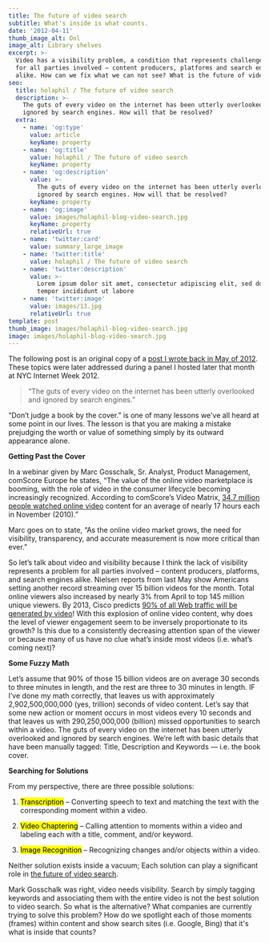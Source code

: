 ```yaml
---
title: The future of video search
subtitle: What's inside is what counts.
date: '2012-04-11'
thumb_image_alt: Onl
image_alt: Library shelves
excerpt: >-
  Video has a visibility problem, a condition that represents challenges ahead
  for all parties involved – content producers, platforms and search engines
  alike. How can we fix what we can not see? What is the future of video search?
seo:
  title: holaphil / The future of video search
  description: >-
    The guts of every video on the internet has been utterly overlooked and
    ignored by search engines. How will that be resolved?
  extra:
    - name: 'og:type'
      value: article
      keyName: property
    - name: 'og:title'
      value: holaphil / The future of video search
      keyName: property
    - name: 'og:description'
      value: >-
        The guts of every video on the internet has been utterly overlooked and
        ignored by search engines. How will that be resolved?
      keyName: property
    - name: 'og:image'
      value: images/holaphil-blog-video-search.jpg
      keyName: property
      relativeUrl: true
    - name: 'twitter:card'
      value: summary_large_image
    - name: 'twitter:title'
      value: holaphil / The future of video search
    - name: 'twitter:description'
      value: >-
        Lorem ipsum dolor sit amet, consectetur adipiscing elit, sed do eiusmod
        tempor incididunt ut labore
    - name: 'twitter:image'
      value: images/13.jpg
      relativeUrl: true
template: post
thumb_image: images/holaphil-blog-video-search.jpg
image: images/holaphil-blog-video-search.jpg
---
```

The following post is an original copy of a [post I wrote back in May of 2012](https://web.archive.org/web/20120626174517/http://holaphil.com/2012/04/11/video-its-whats-inside-that-counts/). These topics were later addressed during a panel I hosted later that month at NYC Internet Week 2012.

> “The guts of every video on the internet has been utterly overlooked and ignored by search engines.”

“Don’t judge a book by the cover.” is one of many lessons we've all heard at some point in our lives. The lesson is that you are making a mistake  prejudging the worth or value of something simply by its outward appearance alone.

**Getting Past the Cover**

In a webinar given by Marc Gosschalk, Sr. Analyst, Product Management, comScore Europe he states, “The value of the online video marketplace is booming, with the role of video in the consumer lifecycle becoming increasingly recognized. According to comScore’s Video Matrix, [34.7 million people watched online video](https://www.comscore.com/Insights/Presentations-and-Whitepapers/2011/The-Value-of-Online-Video-in-the-UK) content for an average of nearly 17 hours each in November (2010).”

Marc goes on to state, “As the online video market grows, the need for visibility, transparency, and accurate measurement is now more critical than ever.”

So let’s talk about video and visibility because I think the lack of visibility represents a problem for all parties involved – content producers, platforms, and search engines alike. Nielsen reports from last May show Americans setting another record  streaming over 15 billion videos for the month. Total online viewers also increased by nearly 3% from April to top 145 million unique viewers. By 2013, Cisco predicts [90% of all Web traffic will be generated by video](https://techcrunch.com/2009/06/09/cisco-by-2013-video-will-be-90-percent-of-all-consumer-ip-traffic-and-64-percent-of-mobile/)! With this explosion of online video content, why does the level of viewer engagement seem to be inversely proportionate to its growth? Is this due to a consistently decreasing attention span of the viewer or because many of us have no clue what’s inside most videos (i.e. what’s coming next)?

**Some Fuzzy Math**

Let’s assume that 90% of those 15 billion videos are on average 30 seconds to three minutes in length, and the rest are three to 30 minutes in length. IF I’ve done my math correctly, that leaves us with approximately 2,902,500,000,000 (yes, trillion) seconds of video content. Let’s say that some new action or moment occurs in most videos every 10 seconds and that leaves us with 290,250,000,000 (billion) missed opportunities to search within a video. The guts of every video on the internet has been utterly overlooked and ignored by search engines. We’re left with basic details that have been manually tagged: Title, Description and Keywords — i.e. the book cover.

**Searching for Solutions**

From my perspective, there are three possible solutions:

1.  <mark>Transcription</mark> – Converting speech to text and matching the text with the corresponding moment within a video.

2.  <mark>Video Chaptering</mark> – Calling attention to moments within a video and labeling each with a title, comment, and/or keyword.

3.  <mark>Image Recognition</mark> – Recognizing changes and/or objects within a video.

Neither solution exists inside a vacuum; Each solution can play a significant role in [the future of video search](https://mashable.com/archive/video-search-future).

Mark Gosschalk was right, video needs visibility. Search by simply tagging keywords and associating them with the entire video is not the best solution to video search. So what is the alternative? What companies are currently trying to solve this problem? How do we spotlight each of those moments (frames) within content and show search sites (i.e. Google, Bing) that it's what is inside that counts?
